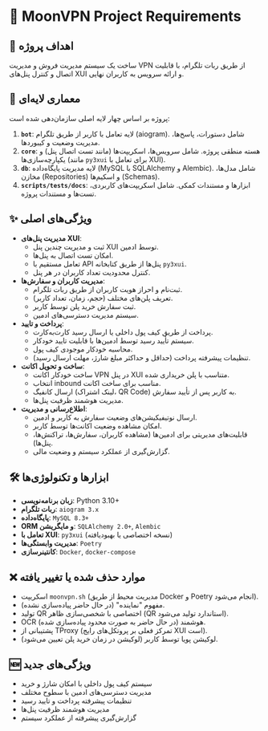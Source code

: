 # 📌 MoonVPN Project Requirements

## 🎯 اهداف پروژه
ساخت یک سیستم مدیریت فروش و مدیریت VPN از طریق ربات تلگرام، با قابلیت اتصال و کنترل پنل‌های XUI و ارائه سرویس به کاربران نهایی.

## 🏢 معماری لایه‌ای
پروژه بر اساس چهار لایه اصلی سازمان‌دهی شده است:
1.  **`bot`**: لایه تعامل با کاربر از طریق تلگرام (aiogram). شامل دستورات، پاسخ‌ها، مدیریت وضعیت و کیبوردها.
2.  **`core`**: هسته منطقی پروژه. شامل سرویس‌ها، اسکریپت‌ها (مانند تست اتصال پنل) و یکپارچه‌سازی‌ها (مانند `py3xui` برای تعامل با XUI).
3.  **`db`**: لایه مدیریت پایگاه‌داده (MySQL با SQLAlchemy و Alembic). شامل مدل‌ها، مخازن (Repositories) و اسکیم‌ها (Schemas).
4.  **`scripts/tests/docs`**: ابزارها و مستندات کمکی. شامل اسکریپت‌های کاربردی، تست‌ها و مستندات پروژه.

## ✨ ویژگی‌های اصلی
- **مدیریت پنل‌های XUI**:
    - ثبت و مدیریت چندین پنل XUI توسط ادمین.
    - امکان تست اتصال به پنل‌ها.
    - تعامل مستقیم با API پنل‌ها از طریق کتابخانه `py3xui`.
    - کنترل محدودیت تعداد کاربران در هر پنل.
- **مدیریت کاربران و سفارش‌ها**:
    - ثبت‌نام و احراز هویت کاربران از طریق ربات تلگرام.
    - تعریف پلن‌های مختلف (حجم، زمان، تعداد کاربر).
    - ثبت سفارش خرید پلن توسط کاربر.
    - سیستم مدیریت دسترسی‌های ادمین.
- **پرداخت و تایید**:
    - پرداخت از طریق کیف پول داخلی یا ارسال رسید کارت‌به‌کارت.
    - سیستم تأیید رسید توسط ادمین‌ها با قابلیت تایید خودکار.
    - محاسبه خودکار موجودی کیف پول.
    - تنظیمات پیشرفته پرداخت (حداقل و حداکثر مبلغ شارژ، مهلت ارسال رسید).
- **ساخت و تحویل اکانت**:
    - ساخت خودکار اکانت VPN در پنل XUI متناسب با پلن خریداری شده.
    - انتخاب inbound مناسب برای ساخت اکانت.
    - ارسال کانفیگ (لینک اشتراک، QR Code) به کاربر پس از تأیید سفارش.
    - مدیریت هوشمند ظرفیت پنل‌ها.
- **اطلاع‌رسانی و مدیریت**:
    - ارسال نوتیفیکیشن‌های وضعیت سفارش به کاربر و ادمین.
    - امکان مشاهده وضعیت اکانت‌ها توسط کاربر.
    - قابلیت‌های مدیریتی برای ادمین‌ها (مشاهده کاربران، سفارش‌ها، تراکنش‌ها، پنل‌ها).
    - گزارش‌گیری از عملکرد سیستم و وضعیت مالی.

## 🛠 ابزارها و تکنولوژی‌ها
- **زبان برنامه‌نویسی**: Python 3.10+
- **ربات تلگرام**: `aiogram 3.x`
- **پایگاه‌داده**: `MySQL 8.3+`
- **ORM و مایگریشن**: `SQLAlchemy 2.0+`, `Alembic`
- **تعامل با XUI**: `py3xui` (نسخه اختصاصی یا بهبودیافته)
- **مدیریت وابستگی‌ها**: `Poetry`
- **کانتینرسازی**: `Docker`, `docker-compose`

## ❌ موارد حذف شده یا تغییر یافته
- اسکریپت `moonvpn.sh` (مدیریت محیط از طریق Docker و Poetry انجام می‌شود).
- مفهوم "نماینده" (در حال حاضر پیاده‌سازی نشده).
- تولید QR اختصاصی با شخصی‌سازی ظاهر (QR استاندارد تولید می‌شود).
- OCR هوشمند (در حال حاضر به صورت محدود پیاده‌سازی شده).
- پشتیبانی از TProxy (تمرکز فعلی بر پروتکل‌های رایج XUI است).
- لوکیشن پویا توسط کاربر (لوکیشن در زمان خرید پلن تعیین می‌شود).

## 🆕 ویژگی‌های جدید
- سیستم کیف پول داخلی با امکان شارژ و خرید
- مدیریت دسترسی‌های ادمین با سطوح مختلف
- تنظیمات پیشرفته پرداخت و تایید رسید
- مدیریت هوشمند ظرفیت پنل‌ها
- گزارش‌گیری پیشرفته از عملکرد سیستم

